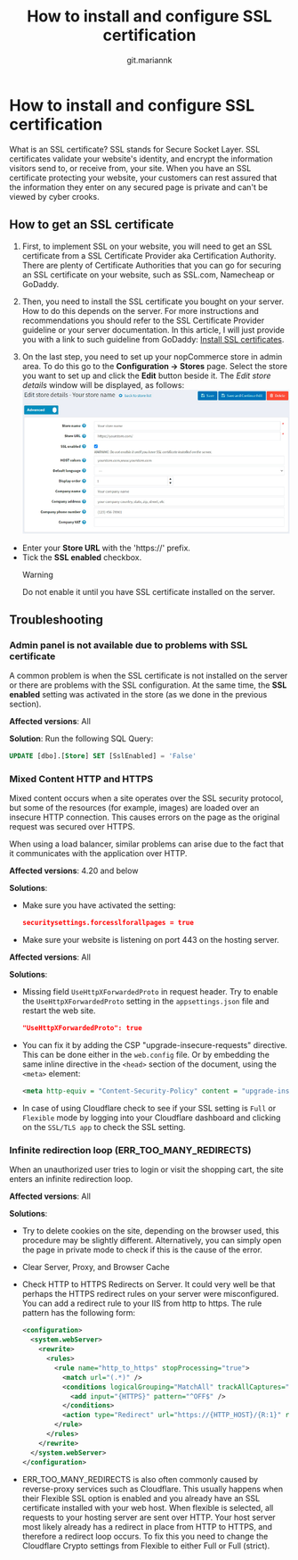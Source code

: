 ﻿---
title: How to install and configure SSL certification
uid: en/getting-started/advanced-configuration/how-to-install-and-configure-ssl-certification
author: git.mariannk
---

# How to install and configure SSL certification

What is an SSL certificate? SSL stands for Secure Socket Layer. SSL certificates validate your website's identity, and encrypt the information visitors send to, or receive from, your site. When you have an SSL certificate protecting your website, your customers can rest assured that the information they enter on any secured page is private and can't be viewed by cyber crooks.

## How to get an SSL certificate

1. First, to implement SSL on your website, you will need to get an SSL certificate from a SSL Certificate Provider aka Certification Authority. There are plenty of Certificate Authorities that you can go for securing an SSL certificate on your website, such as SSL.com, Namecheap or GoDaddy.

2. Then, you need to install the SSL certificate you bought on your server. How to do this depends on the server. For more instructions and recommendations you should refer to the SSL Certificate Provider guideline or your server documentation. In this article, I will just provide you with a link to such guideline from GoDaddy: [Install SSL certificates](https://www.godaddy.com/help/install-ssl-certificates-16623).

3. On the last step, you need to set up your nopCommerce store in admin area. To do this go to the **Configuration → Stores** page. Select the store you want to set up and click the **Edit** button beside it. The *Edit store details* window will be displayed, as follows:
  ![Store](_static/how-to-install-and-configure-ssl-certification/store.jpg)
  - Enter your **Store URL** with the 'https://' prefix.
  - Tick the **SSL enabled** checkbox.
    > [!WARNING]
    >
    > Do not enable it until you have SSL certificate installed on the server.

## Troubleshooting

### Admin panel is not available due to problems with SSL certificate

A common problem is when the SSL certificate is not installed on the server or there are problems with the SSL configuration. At the same time, the **SSL enabled** setting was activated in the store (as we done in the previous section).

**Affected versions**: All 

**Solution**:
Run the following SQL Query:

  ```sql
  UPDATE [dbo].[Store] SET [SslEnabled] = 'False'
  ```

### Mixed Content HTTP and HTTPS

Mixed content occurs when a site operates over the SSL security protocol, but some of the resources (for example, images) are loaded over an insecure HTTP connection. This causes errors on the page as the original request was secured over HTTPS.

When using a load balancer, similar problems can arise due to the fact that it communicates with the application over HTTP.

**Affected versions**: 4.20 and below 

**Solutions**:

- Make sure you have activated the setting:

  ```json
  securitysettings.forcesslforallpages = true
  ```
  
- Make sure your website is listening on port 443 on the hosting server.

**Affected versions**: All 

**Solutions**:

- Missing field `UseHttpXForwardedProto` in request header. Try to enable the `UseHttpXForwardedProto` setting in the `appsettings.json` file and restart the web site.

  ```json
  "UseHttpXForwardedProto": true
  ```

- You can fix it by adding the CSP "upgrade-insecure-requests" directive. This can be done either in the `web.config` file.
  Or by embedding the same inline directive in the `<head>` section of the document, using the `<meta>` element:

  ```XML
  <meta http-equiv = "Content-Security-Policy" content = "upgrade-insecure-requests">
  ```

- In case of using Cloudflare check to see if your SSL setting is `Full` or `Flexible` mode by logging into your Cloudflare dashboard and clicking on the `SSL/TLS app` to check the SSL setting.

### Infinite redirection loop (ERR_TOO_MANY_REDIRECTS)

When an unauthorized user tries to login or visit the shopping cart, the site enters an infinite redirection loop.

**Affected versions**: All 

**Solutions**:

- Try to delete cookies on the site, depending on the browser used, this procedure may be slightly different. Alternatively, you can simply open the page in private mode to check if this is the cause of the error.
- Clear Server, Proxy, and Browser Cache
- Check HTTP to HTTPS Redirects on Server. It could very well be that perhaps the HTTPS redirect rules on your server were misconfigured. You can add a redirect rule to your IIS from http to https. The rule pattern has the following form:

  ```xml
  <configuration>
    <system.webServer>
      <rewrite>
        <rules>
          <rule name="http_to_https" stopProcessing="true">
            <match url="(.*)" />
            <conditions logicalGrouping="MatchAll" trackAllCaptures="false">
              <add input="{HTTPS}" pattern="^OFF$" />
            </conditions>
            <action type="Redirect" url="https://{HTTP_HOST}/{R:1}" redirectType="SeeOther" />
          </rule>
        </rules>
      </rewrite>
    </system.webServer>
  </configuration>
  ```

- ERR_TOO_MANY_REDIRECTS is also often commonly caused by reverse-proxy services such as Cloudflare. This usually happens when their Flexible SSL option is enabled and you already have an SSL certificate installed with your web host. When flexible is selected, all requests to your hosting server are sent over HTTP. Your host server most likely already has a redirect in place from HTTP to HTTPS, and therefore a redirect loop occurs. To fix this you need to change the Cloudflare Crypto settings from Flexible to either Full or Full (strict).
